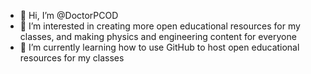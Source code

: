- 👋 Hi, I’m @DoctorPCOD
- 👀 I’m interested in creating more open educational resources for my classes, and making physics and engineering content for everyone
- 🌱 I’m currently learning how to use GitHub to host open educational resources for my classes


<!---
DoctorPCOD/DoctorPCOD is a ✨ special ✨ repository because its `README.md` (this file) appears on your GitHub profile.
You can click the Preview link to take a look at your changes.
--->
